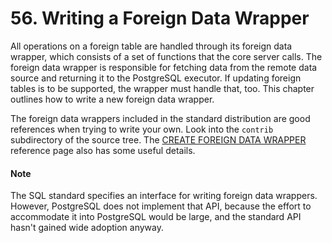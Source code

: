 # 56. Writing a Foreign Data Wrapper

All operations on a foreign table are handled through its foreign data wrapper, which consists of a set of functions that the core server calls. The foreign data wrapper is responsible for fetching data from the remote data source and returning it to the PostgreSQL executor. If updating foreign tables is to be supported, the wrapper must handle that, too. This chapter outlines how to write a new foreign data wrapper.

The foreign data wrappers included in the standard distribution are good references when trying to write your own. Look into the `contrib` subdirectory of the source tree. The [CREATE FOREIGN DATA WRAPPER](https://www.postgresql.org/docs/12/sql-createforeigndatawrapper.html) reference page also has some useful details.

#### Note

The SQL standard specifies an interface for writing foreign data wrappers. However, PostgreSQL does not implement that API, because the effort to accommodate it into PostgreSQL would be large, and the standard API hasn't gained wide adoption anyway.

